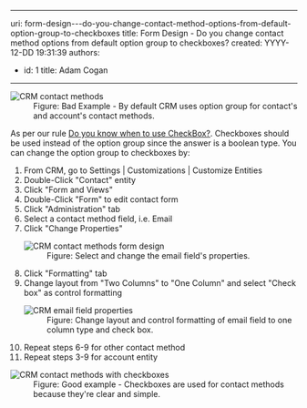 

---
uri: form-design---do-you-change-contact-method-options-from-default-option-group-to-checkboxes
title: Form Design - Do you change contact method options from default option group to checkboxes?
created: YYYY-12-DD 19:31:39
authors:
  - id: 1
    title: Adam Cogan
---




<span class='intro'> <dl class="badImage">
          <dt>
            <img src="/PublishingImages/CRMContactMethods.jpg" alt="CRM contact methods" /></dt>
          <dd>
            Figure&#58; Bad Example - By default CRM uses option group for contact's and account's
            contact methods.</dd>
        </dl>
 </span>

 <p>
          As per our rule <a href="http&#58;//www.ssw.com.au/SSW/standards/rules/RulesToBetterInterfacesEdit.aspx#UseCheckBox">
            Do you know when to use CheckBox?</a>. Checkboxes should be used instead of the
          option group since the answer is a boolean type. You can change the option group
          to checkboxes by&#58;
        </p>
        <ol>
          <li>From CRM, go to Settings | Customizations | Customize Entities</li>
          <li>Double-Click &quot;Contact&quot; entity</li>
          <li>Click &quot;Form and Views&quot;</li>
          <li>Double-Click &quot;Form&quot; to edit contact form</li>
          <li>Click &quot;Administration&quot; tab</li>
          <li>Select a contact method field, i.e. Email</li>
          <li>Click &quot;Change Properties&quot;
            <dl class="image">
              <dt>
                <img alt="CRM contact methods form design" src="/PublishingImages/CRMChangeContactMethodsFieldProperties.jpg" /></dt>
              <dd>
                Figure&#58; Select and change the email field's properties.</dd>
            </dl>
          </li>
          <li>Click &quot;Formatting&quot; tab</li>
          <li>Change layout from &quot;Two Columns&quot; to &quot;One Column&quot; and select &quot;Check box&quot; as control
            formatting</li>
          <dl class="image">
            <dt>
              <img alt="CRM email field properties" src="/PublishingImages/CRMChangeContactMethodsFieldProperties.jpg" /></dt>
            <dd>
              Figure&#58; Change layout and control formatting of email field to one column type and
              check box.</dd>
          </dl>
          <li>Repeat steps 6-9 for other contact method</li>
          <li>Repeat steps 3-9 for account entity</li>
        </ol>
        <dl class="goodImage">
          <dt>
            <img alt="CRM contact methods with checkboxes" src="/PublishingImages/CRMContactMethodsWithCheckboxes.jpg" /></dt>
          <dd>
            Figure&#58; Good example - Checkboxes are used for contact methods because they're clear
            and simple.</dd>
        </dl>



